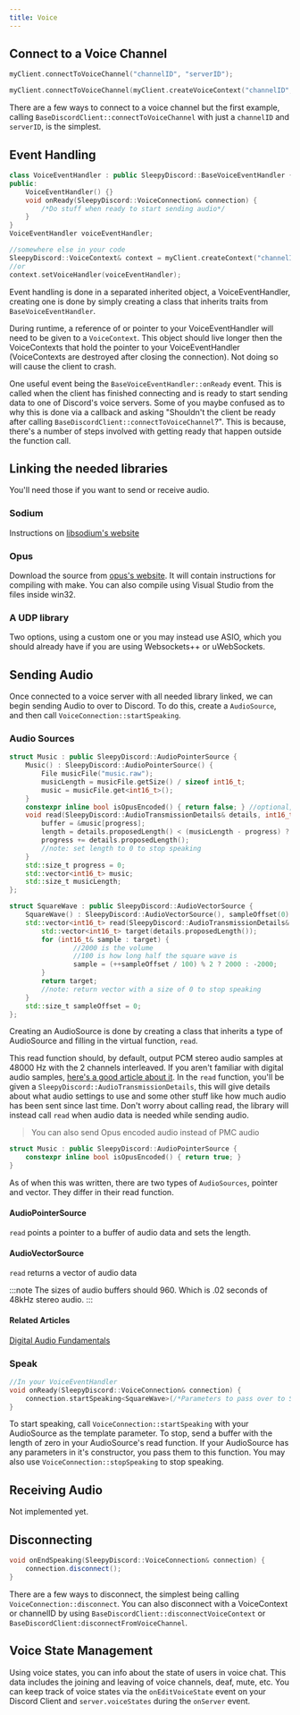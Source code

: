 ```yaml
---
title: Voice
---
```


## Connect to a Voice Channel

```cpp
myClient.connectToVoiceChannel("channelID", "serverID");
```

```cpp
myClient.connectToVoiceChannel(myClient.createVoiceContext("channelID", "serverID", nullptr));
```

There are a few ways to connect to a voice channel but the first example, calling ``BaseDiscordClient::connectToVoiceChannel`` with just a ``channelID`` and ``serverID``, is the simplest.

## Event Handling
```cpp
class VoiceEventHandler : public SleepyDiscord::BaseVoiceEventHandler {
public:
	VoiceEventHandler() {}
	void onReady(SleepyDiscord::VoiceConnection& connection) {
		/*Do stuff when ready to start sending audio*/
	}
}
VoiceEventHandler voiceEventHandler;

//somewhere else in your code
SleepyDiscord::VoiceContext& context = myClient.createContext("channelID", "serverID", voiceEventHandler);
//or
context.setVoiceHandler(voiceEventHandler);
```

Event handling is done in a separated inherited object, a VoiceEventHandler, creating one is done by simply creating a class that inherits traits from ``BaseVoiceEventHandler``.

During runtime, a reference of or pointer to your VoiceEventHandler will need to be given to a ``VoiceContext``. This object should live longer then the VoiceContexts that hold the pointer to your VoiceEventHandler (VoiceContexts are destroyed after closing the connection). Not doing so will cause the client to crash.

One useful event being the ``BaseVoiceEventHandler::onReady`` event. This is called when the client has finished connecting and is ready to start sending data to one of Discord's voice servers. Some of you maybe confused as to why this is done via a callback and asking "Shouldn't the client be ready after calling ``BaseDiscordClient::connectToVoiceChannel``?". This is because, there's a number of steps involved with getting ready that happen outside the function call.

## Linking the needed libraries

You'll need those if you want to send or receive audio.

### Sodium

Instructions on [libsodium's website](https://download.libsodium.org/doc/installation/)

### Opus

Download the source from [opus's website](https://opus-codec.org/downloads/). It will contain instructions for compiling with make. You can also compile using Visual Studio from the files inside win32.

### A UDP library

Two options, using a custom one or you may instead use ASIO, which you should already have if you are using Websockets++ or uWebSockets.

## Sending Audio

Once connected to a voice server with all needed library linked, we can begin sending Audio to over to Discord. To do this, create a ``AudioSource``, and then call ``VoiceConnection::startSpeaking``.

### Audio Sources
```cpp
struct Music : public SleepyDiscord::AudioPointerSource {
	Music() : SleepyDiscord::AudioPointerSource() {
		File musicFile("music.raw");
		musicLength = musicFile.getSize() / sizeof int16_t;
		music = musicFile.get<int16_t>();
	}
	constexpr inline bool isOpusEncoded() { return false; } //optional, will be false by default
	void read(SleepyDiscord::AudioTransmissionDetails& details, int16_t*& buffer, std::size_t& length) {
		buffer = &music[progress];
		length = details.proposedLength() < (musicLength - progress) ? details.proposedLength() : 0;
		progress += details.proposedLength();
		//note: set length to 0 to stop speaking
	}
	std::size_t progress = 0;
	std::vector<int16_t> music;
	std::size_t musicLength;
};
```

```cpp
struct SquareWave : public SleepyDiscord::AudioVectorSource {
	SquareWave() : SleepyDiscord::AudioVectorSource(), sampleOffset(0) {}
	std::vector<int16_t> read(SleepyDiscord::AudioTransmissionDetails& details) {
		std::vector<int16_t> target(details.proposedLength());
		for (int16_t& sample : target) {
				//2000 is the volume
				//100 is how long half the square wave is
				sample = (++sampleOffset / 100) % 2 ? 2000 : -2000;
		}
		return target;
		//note: return vector with a size of 0 to stop speaking
	}
	std::size_t sampleOffset = 0;
};
```

Creating an AudioSource is done by creating a class that inherits a type of AudioSource and filling in the virtual function, ``read``.

This read function should, by default, output PCM stereo audio samples at 48000 Hz with the 2 channels interleaved.
If you aren't familiar with digital audio samples, [here's a good article about it](http://manual.audacityteam.org/man/digital_audio.html).
In the ``read`` function, you'll be given a ``SleepyDiscord::AudioTransmissionDetails``, this will give details about what audio settings to use and some other stuff like how much audio has been sent since last time.
Don't worry about calling read, the library will instead call ``read`` when audio data is needed while sending audio.

> You can also send Opus encoded audio instead of PMC audio

```cpp
struct Music : public SleepyDiscord::AudioPointerSource {
	constexpr inline bool isOpusEncoded() { return true; }
}
```

As of when this was written, there are two types of ``AudioSources``, pointer and vector. They differ in their read function.

#### AudioPointerSource
``read`` points a pointer to a buffer of audio data and sets the length.

#### AudioVectorSource
``read`` returns a vector of audio data

:::note
The sizes of audio buffers should 960. Which is .02 seconds of 48kHz stereo audio.
:::

#### Related Articles 

[Digital Audio Fundamentals](http://manual.audacityteam.org/man/digital_audio.html)

### Speak
```cpp
//In your VoiceEventHandler
void onReady(SleepyDiscord::VoiceConnection& connection) {
	connection.startSpeaking<SquareWave>(/*Parameters to pass over to SquareWave's constructor*/);
}
```

To start speaking, call ``VoiceConnection::startSpeaking`` with your AudioSource as the template parameter. To stop, send a buffer with the length of zero in your AudioSource's read function. If your AudioSource has any parameters in it's constructor, you pass them to this function. You may also use ``VoiceConnection::stopSpeaking`` to stop speaking.

## Receiving Audio
Not implemented yet.

## Disconnecting
```cpp
void onEndSpeaking(SleepyDiscord::VoiceConnection& connection) {
	connection.disconnect();
}
```

There are a few ways to disconnect, the simplest being calling ``VoiceConnection::disconnect``. You can also disconnect with a VoiceContext or channelID by using ``BaseDiscordClient::disconnectVoiceContext`` or ``BaseDiscordClient:disconnectFromVoiceChannel``.

## Voice State Management

Using voice states, you can info about the state of users in voice chat. This data includes the joining and leaving of voice channels, deaf, mute, etc. You can keep track of voice states via the ``onEditVoiceState`` event on your Discord Client and ``server.voiceStates`` during the ``onServer`` event.